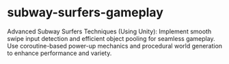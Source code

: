 # subway-surfers-gameplay
Advanced Subway Surfers Techniques (Using Unity): Implement smooth swipe input detection and efficient object pooling for seamless gameplay. Use coroutine-based power-up mechanics and procedural world generation to enhance performance and variety.
